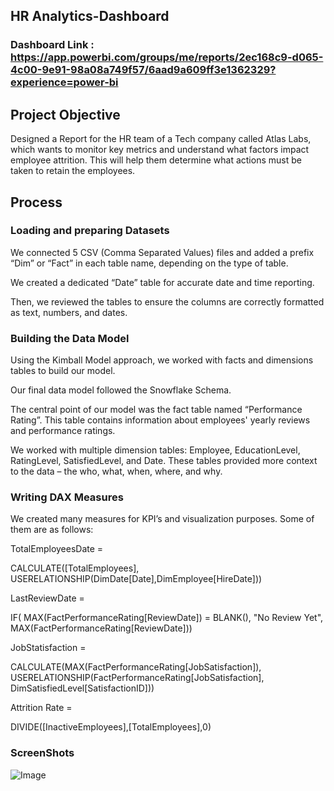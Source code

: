 ## HR Analytics-Dashboard

### Dashboard Link : https://app.powerbi.com/groups/me/reports/2ec168c9-d065-4c00-9e91-98a08a749f57/6aad9a609ff3e1362329?experience=power-bi

## Project Objective
Designed a Report for the HR team of a Tech company called Atlas Labs, which wants to monitor key metrics and understand what factors impact employee attrition. This will help them determine what actions must be taken to retain the employees. 

## Process
### Loading and preparing Datasets

We connected 5 CSV (Comma Separated Values) files    and added a prefix “Dim” or “Fact” in each table name, depending on the type of table.

We created a dedicated “Date” table for accurate date and time reporting. 

Then, we reviewed the tables to ensure the columns are correctly formatted as text, numbers, and dates. 

### Building the Data Model
Using the Kimball Model approach, we worked with facts and dimensions tables to build our model.

Our final data model followed the Snowflake Schema. 

The central point of our model was the fact table named “Performance Rating”. This table contains information about employees' yearly reviews and performance ratings.

We worked with multiple dimension tables: Employee, EducationLevel, RatingLevel, SatisfiedLevel, and Date. These tables provided more context to the data – the who, what, when, where, and why.

### Writing DAX Measures
We created many measures for KPI’s and visualization purposes. Some of them are as follows:

TotalEmployeesDate =

CALCULATE([TotalEmployees], USERELATIONSHIP(DimDate[Date],DimEmployee[HireDate]))

LastReviewDate = 

IF( MAX(FactPerformanceRating[ReviewDate]) = BLANK(), "No Review Yet", MAX(FactPerformanceRating[ReviewDate]))

JobStatisfaction = 

CALCULATE(MAX(FactPerformanceRating[JobSatisfaction]), USERELATIONSHIP(FactPerformanceRating[JobSatisfaction], DimSatisfiedLevel[SatisfactionID]))

Attrition Rate = 

DIVIDE([InactiveEmployees],[TotalEmployees],0)

### ScreenShots

![Image](https://github.com/user-attachments/assets/3af84d57-5acd-45fb-b535-e55bb2277bcb)


